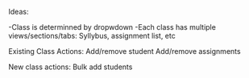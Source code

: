 Ideas:

-Class is determinned by dropwdown
-Each class has multiple views/sections/tabs: Syllybus, assignment list, etc

Existing Class Actions:
Add/remove student
Add/remove assignments

New class actions:
Bulk add students
